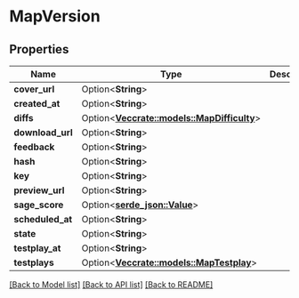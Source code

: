 # MapVersion

## Properties

Name | Type | Description | Notes
------------ | ------------- | ------------- | -------------
**cover_url** | Option<**String**> |  | [optional]
**created_at** | Option<**String**> |  | [optional]
**diffs** | Option<[**Vec<crate::models::MapDifficulty>**](MapDifficulty.md)> |  | [optional]
**download_url** | Option<**String**> |  | [optional]
**feedback** | Option<**String**> |  | [optional]
**hash** | Option<**String**> |  | [optional]
**key** | Option<**String**> |  | [optional]
**preview_url** | Option<**String**> |  | [optional]
**sage_score** | Option<[**serde_json::Value**](.md)> |  | [optional]
**scheduled_at** | Option<**String**> |  | [optional]
**state** | Option<**String**> |  | [optional]
**testplay_at** | Option<**String**> |  | [optional]
**testplays** | Option<[**Vec<crate::models::MapTestplay>**](MapTestplay.md)> |  | [optional]

[[Back to Model list]](../README.md#documentation-for-models) [[Back to API list]](../README.md#documentation-for-api-endpoints) [[Back to README]](../README.md)


